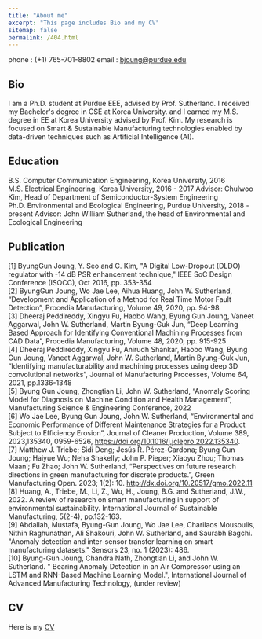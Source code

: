 ```yaml
---
title: "About me"
excerpt: "This page includes Bio and my CV"
sitemap: false
permalink: /404.html
---
```

phone            : (+1) 765-701-8802
email            : bjoung@purdue.edu

Bio
------
I am a Ph.D. student at Purdue EEE, advised by Prof. Sutherland. I received my Bachelor's degree in CSE at Korea University. and I earned my M.S. degree in EE at Korea University advised by Prof. Kim. My research is focused on Smart & Sustainable Manufacturing technologies enabled by data-driven techniques such as Artificial Intelligence (AI).


Education
------
B.S. Computer Communication Engineering, Korea University, 2016  <br>
M.S. Electrical Engineering, Korea University, 2016 - 2017 
Advisor: Chulwoo Kim, Head of Department of Semiconductor-System Engineering <br>
Ph.D. Environmental and Ecological Engineering, Purdue University, 2018 - present
Advisor: John William Sutherland, the head of Environmental and Ecological Engineering <br>

Publication
------
[1] ByungGun Joung, Y. Seo and C. Kim, "A Digital Low-Dropout (DLDO) regulator with -14 dB PSR enhancement technique," IEEE SoC Design Conference (ISOCC), Oct 2016, pp. 353-354 <br>
[2] ByungGun Joung, Wo Jae Lee, Aihua Huang, John W. Sutherland, “Development and Application of a Method for Real Time Motor Fault Detection”, Procedia Manufacturing, Volume 49, 2020, pp. 94-98 <br>
[3] Dheeraj Peddireddy, Xingyu Fu, Haobo Wang, Byung Gun Joung, Vaneet Aggarwal, John W. Sutherland, Martin Byung-Guk Jun, “Deep Learning Based Approach for Identifying Conventional Machining Processes from CAD Data”, Procedia Manufacturing, Volume 48, 2020, pp. 915-925 <br>
[4] Dheeraj Peddireddy, Xingyu Fu, Anirudh Shankar, Haobo Wang, Byung Gun Joung, Vaneet Aggarwal, John W. Sutherland, Martin Byung-Guk Jun, “Identifying manufacturability and machining processes using deep 3D convolutional networks”, Journal of Manufacturing Processes, Volume 64, 2021, pp.1336-1348 <br>
[5] Byung Gun Joung, Zhongtian Li, John W. Sutherland, “Anomaly Scoring Model for Diagnosis on Machine Condition and Health Management”, Manufacturing Science & Engineering Conference, 2022 <br>
[6] Wo Jae Lee, Byung Gun Joung, John W. Sutherland, “Environmental and Economic Performance of Different Maintenance Strategies for a Product Subject to Efficiency Erosion”, Journal of Cleaner Production, Volume 389, 2023,135340, 0959-6526, https://doi.org/10.1016/j.jclepro.2022.135340. <br>
[7] Matthew J. Triebe; Sidi Deng; Jesús R. Pérez-Cardona; Byung Gun Joung; Haiyue Wu; Neha Shakelly; John P. Pieper; Xiaoyu Zhou; Thomas Maani; Fu Zhao; John W. Sutherland, “Perspectives on future research directions in green manufacturing for discrete products.”, Green Manufacturing Open. 2023; 1(2): 10. http://dx.doi.org/10.20517/gmo.2022.11 <br>
[8] Huang, A., Triebe, M., Li, Z., Wu, H., Joung, B.G. and Sutherland, J.W., 2022. A review of research on smart manufacturing in support of environmental sustainability. International Journal of Sustainable Manufacturing, 5(2-4), pp.132-163. <br>
[9] Abdallah, Mustafa, Byung-Gun Joung, Wo Jae Lee, Charilaos Mousoulis, Nithin Raghunathan, Ali Shakouri, John W. Sutherland, and Saurabh Bagchi. "Anomaly detection and inter-sensor transfer learning on smart manufacturing datasets." Sensors 23, no. 1 (2023): 486. <br>
[10] Byung-Gun Joung, Chandra Nath, Zhongtian Li, and John W. Sutherland. " Bearing Anomaly Detection in an Air Compressor using an LSTM and RNN-Based Machine Learning Model.", International Journal of Advanced Manufacturing Technology, (under review) <br>



CV
------
Here is my [CV](https://byunggunjoung.github.io/CV_jbg.pdf)

<script type="text/javascript">
  var GOOG_FIXURL_LANG = 'en';
  var GOOG_FIXURL_SITE = '{{ site.url }}'
</script>
<script type="text/javascript"
  src="//linkhelp.clients.google.com/tbproxy/lh/wm/fixurl.js">
</script>
